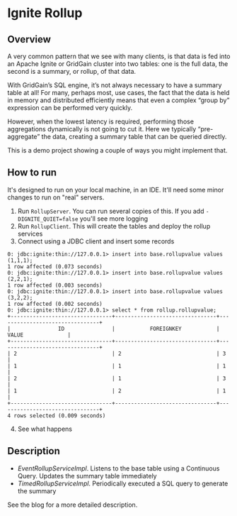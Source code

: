 # Ignite Rollup

## Overview

A very common pattern that we see with many clients, is that data is
fed into an Apache Ignite or GridGain cluster into two tables: one is
the full data, the second is a summary, or rollup, of that data.

With GridGain’s SQL engine, it’s not always necessary to have a summary
table at all! For many, perhaps most, use cases, the fact that the data
is held in memory and distributed efficiently means that even a complex
“group by” expression can be performed very quickly.

However, when the lowest latency is required, performing those aggregations
dynamically is not going to cut it. Here we typically “pre-aggregate” the
data, creating a summary table that can be queried directly.

This is a demo project showing a couple of ways you might implement
that.

## How to run

It's designed to run on your local machine, in an IDE. It'll need
some minor changes to run on "real" servers.

1. Run `RollupServer`. You can run several copies of this. If you add
`-DIGNITE_QUIET=false` you'll see more logging
2. Run `RollupClient`. This will create the tables and deploy the
rollup services
3. Connect using a JDBC client and insert some records
```
0: jdbc:ignite:thin://127.0.0.1> insert into base.rollupvalue values (1,1,1);
1 row affected (0.073 seconds)
0: jdbc:ignite:thin://127.0.0.1> insert into base.rollupvalue values (2,2,1);
1 row affected (0.003 seconds)
0: jdbc:ignite:thin://127.0.0.1> insert into base.rollupvalue values (3,2,2);
1 row affected (0.002 seconds)
0: jdbc:ignite:thin://127.0.0.1> select * from rollup.rollupvalue;
+--------------------------------+--------------------------------+--------------------------------+
|               ID               |           FOREIGNKEY           |             VALUE              |
+--------------------------------+--------------------------------+--------------------------------+
| 2                              | 2                              | 3                              |
| 1                              | 1                              | 1                              |
| 2                              | 1                              | 3                              |
| 1                              | 2                              | 1                              |
+--------------------------------+--------------------------------+--------------------------------+
4 rows selected (0.009 seconds)
```
4. See what happens

## Description

* *EventRollupServiceImpl*. Listens to the base table using a Continuous Query. Updates the
summary table immediately
* *TimedRollupServiceImpl*. Periodically executed a SQL query to generate the summary

See the blog for a more detailed description.